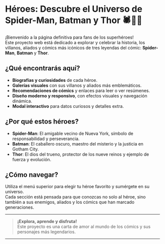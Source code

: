 # Héroes: Descubre el Universo de Spider-Man, Batman y Thor 🕷️🦇🔨

¡Bienvenido a la página definitiva para fans de los superhéroes!  
Este proyecto web está dedicado a explorar y celebrar la historia, los villanos, aliados y cómics más icónicos de tres leyendas del cómic: **Spider-Man**, **Batman** y **Thor**.

## ¿Qué encontrarás aquí?

- **Biografías y curiosidades** de cada héroe.
- **Galerías visuales** con sus villanos y aliados más emblemáticos.
- **Recomendaciones de cómics** y enlaces para leer o ver resúmenes.
- **Diseño moderno y responsivo**, con efectos visuales y navegación dinámica.
- **Modal interactivo** para datos curiosos y detalles extra.

## ¿Por qué estos héroes?

- **Spider-Man**: El amigable vecino de Nueva York, símbolo de responsabilidad y perseverancia.
- **Batman**: El caballero oscuro, maestro del misterio y la justicia en Gotham City.
- **Thor**: El dios del trueno, protector de los nueve reinos y ejemplo de fuerza y evolución.

## ¿Cómo navegar?

Utiliza el menú superior para elegir tu héroe favorito y sumérgete en su universo.  
Cada sección está pensada para que conozcas no solo al héroe, sino también a sus enemigos, aliados y los cómics que han marcado generaciones.

---

> **¡Explora, aprende y disfruta!**  
> Este proyecto es una carta de amor al mundo de los cómics y sus personajes más legendarios.

---

